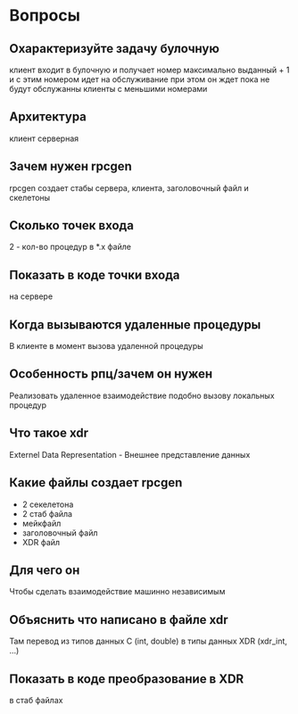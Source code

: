 # Вопросы

## Охарактеризуйте задачу булочную

клиент входит в булочную и получает номер максимально выданный + 1 и с этим номером идет на обслуживание при этом он ждет пока не будут обслужанны клиенты с меньшими номерами

## Архитектура

клиент серверная

## Зачем нужен rpcgen

rpcgen создает стабы сервера, клиента, заголовочный файл и скелетоны

## Сколько точек входа

2 - кол-во процедур в *.x файле

## Показать в коде точки входа

на сервере

## Когда вызываются удаленные процедуры

В клиенте в момент вызова удаленной процедуры

## Особенность рпц/зачем он нужен

Реализовать удаленное взаимодействие подобно вызову локальных процедур

## Что такое xdr

Externel Data Representation - Внешнее представление данных

## Какие файлы создает rpcgen

- 2 секелетона
- 2 стаб файла
- мейкфайл
- заголовочный файл
- XDR файл

## Для чего он

Чтобы сделать взаимодействие машинно независимым

## Объяснить что написано в файле xdr

Там перевод из типов данных С (int, double) в типы данных XDR (xdr_int, ...)

## Показать в коде преобразование в XDR

в стаб файлах
